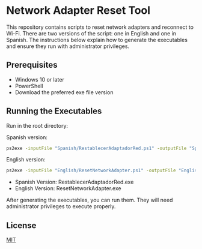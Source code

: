 # Network Adapter Reset Tool

This repository contains scripts to reset network adapters and reconnect to Wi-Fi. There are two versions of the script: one in English and one in Spanish. The instructions below explain how to generate the executables and ensure they run with administrator privileges.

## Prerequisites

- Windows 10 or later
- PowerShell
- Download the preferred exe file version

## Running the Executables

Run in the root directory:

Spanish version:

```bash
ps2exe -inputFile "Spanish/RestablecerAdaptadorRed.ps1" -outputFile "Spanish/RestablecerAdaptadorRed.exe" -description "This executable resets network adapters and reconnects to Wi-Fi." -title "RestablecerAdaptadorRed" -company "TheDataScientist" -version "0.0.1"
```

English version:

```bash
ps2exe -inputFile "English/ResetNetworkAdapter.ps1" -outputFile "English/ResetNetworkAdapter.exe" -description "This executable resets network adapters and reconnects to Wi-Fi." -title "ResetNetworkAdapter" -company "TheDataScientist" -version "0.0.1"
```

- Spanish Version: RestablecerAdaptadorRed.exe
- English Version: ResetNetworkAdapter.exe

After generating the executables, you can run them. They will need administrator privileges to execute properly.

## License

[MIT](https://choosealicense.com/licenses/mit/)
